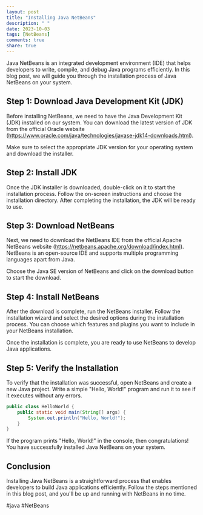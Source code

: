 ```yaml
---
layout: post
title: "Installing Java NetBeans"
description: " "
date: 2023-10-03
tags: [NetBeans]
comments: true
share: true
---
```


Java NetBeans is an integrated development environment (IDE) that helps developers to write, compile, and debug Java programs efficiently. In this blog post, we will guide you through the installation process of Java NetBeans on your system.

## Step 1: Download Java Development Kit (JDK)

Before installing NetBeans, we need to have the Java Development Kit (JDK) installed on our system. You can download the latest version of JDK from the official Oracle website (https://www.oracle.com/java/technologies/javase-jdk14-downloads.html).

Make sure to select the appropriate JDK version for your operating system and download the installer.

## Step 2: Install JDK

Once the JDK installer is downloaded, double-click on it to start the installation process. Follow the on-screen instructions and choose the installation directory. After completing the installation, the JDK will be ready to use.

## Step 3: Download NetBeans

Next, we need to download the NetBeans IDE from the official Apache NetBeans website (https://netbeans.apache.org/download/index.html). NetBeans is an open-source IDE and supports multiple programming languages apart from Java.

Choose the Java SE version of NetBeans and click on the download button to start the download.

## Step 4: Install NetBeans

After the download is complete, run the NetBeans installer. Follow the installation wizard and select the desired options during the installation process. You can choose which features and plugins you want to include in your NetBeans installation.

Once the installation is complete, you are ready to use NetBeans to develop Java applications.

## Step 5: Verify the Installation

To verify that the installation was successful, open NetBeans and create a new Java project. Write a simple "Hello, World!" program and run it to see if it executes without any errors.

```java
public class HelloWorld {
    public static void main(String[] args) {
        System.out.println("Hello, World!");
    }
}
```

If the program prints "Hello, World!" in the console, then congratulations! You have successfully installed Java NetBeans on your system.

## Conclusion

Installing Java NetBeans is a straightforward process that enables developers to build Java applications efficiently. Follow the steps mentioned in this blog post, and you'll be up and running with NetBeans in no time.

#java #NetBeans